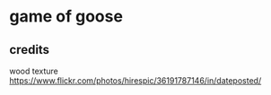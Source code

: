# game of goose

## credits

wood texture
https://www.flickr.com/photos/hirespic/36191787146/in/dateposted/
